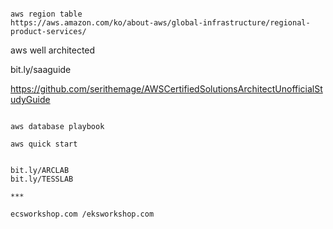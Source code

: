 ~~~

aws region table
https://aws.amazon.com/ko/about-aws/global-infrastructure/regional-product-services/

~~~

aws well architected

bit.ly/saaguide

https://github.com/serithemage/AWSCertifiedSolutionsArchitectUnofficialStudyGuide


~~~

aws database playbook

aws quick start


bit.ly/ARCLAB
bit.ly/TESSLAB

***

ecsworkshop.com /eksworkshop.com
